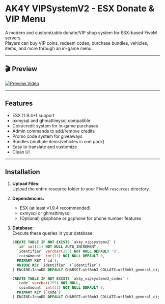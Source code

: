 # AK4Y VIPSystemV2 - ESX Donate & VIP Menu

A modern and customizable donate/VIP shop system for ESX-based FiveM servers.  
Players can buy VIP coins, redeem codes, purchase bundles, vehicles, items, and more through an in-game menu.

---

## 🎬 Preview

[![Preview Video](https://img.youtube.com/vi/qSKxl5bK1r4/0.jpg)](https://www.youtube.com/watch?v=qSKxl5bK1r4&ab_channel=ak4yscripts)

---

## Features

- ESX (1.9.4+) support
- oxmysql and ghmattimysql compatible
- Coin/credit system for in-game purchases
- Admin commands to add/remove credits
- Promo code system for giveaways
- Bundles (multiple items/vehicles in one pack)
- Easy to translate and customize
- Clean UI

---

## Installation

1. **Upload Files:**  
   Upload the entire resource folder to your FiveM `resources` directory.

2. **Dependencies:**  
   - ESX (at least v1.9.4 recommended)
   - oxmysql or ghmattimysql
   - (Optional) gksphone or gcphone for phone number features

3. **Database:**  
   Execute these queries in your database:

   ```sql
   CREATE TABLE IF NOT EXISTS `ak4y_vipsystemv2` (
     `id` int(11) NOT NULL AUTO_INCREMENT,
     `identifier` varchar(255) NOT NULL DEFAULT '0',
     `coinAmount` int(11) NOT NULL DEFAULT 0,
     PRIMARY KEY (`id`),
     UNIQUE KEY `identifier` (`identifier`)
   ) ENGINE=InnoDB DEFAULT CHARSET=utf8mb3 COLLATE=utf8mb3_general_ci;

   CREATE TABLE IF NOT EXISTS `ak4y_vipsystemv2_codes` (
     `code` varchar(255) NOT NULL,
     `coinAmount` int(11) NOT NULL DEFAULT 0,
     PRIMARY KEY (`code`)
   ) ENGINE=InnoDB DEFAULT CHARSET=utf8mb3 COLLATE=utf8mb3_general_ci;
